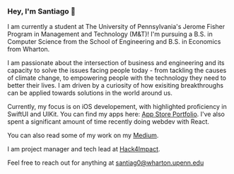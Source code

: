 ### Hey, I'm Santiago 👋

I am currently a student at The University of Pennsylvania's Jerome Fisher Program in Management and Technology (M&T)! 
I'm pursuing a B.S. in Computer Science from the School of Engineering and B.S. in Economics from Wharton.

I am passionate about the intersection of business and engineering and its capacity to solve the issues facing people today - from tackling the causes of climate change, to empowering people with the technology they need to better their lives. 
I am driven by a curiosity of how exisiting breakthroughs can be applied towards solutions in the world around us.

Currently, my focus is on iOS developement, with highlighted proficiency in SwiftUI and UIKit. You can find my apps here: [App Store Portfolio](https://apps.apple.com/gb/developer/santiago-garcia-santos/id1555327973). I've also spent a significant amount of time recently doing webdev with React.

You can also read some of my work on my [Medium](https://medium.com/@santiagogarciasantos). 

I am project manager and tech lead at [Hack4Impact](https://github.com/hack4impact-upenn).

Feel free to reach out for anything at santiag0@wharton.upenn.edu
